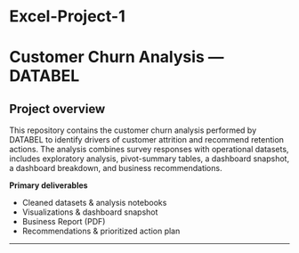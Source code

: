 # Excel-Project-1
# Customer Churn Analysis — DATABEL

## Project overview

This repository contains the customer churn analysis performed by DATABEL to identify drivers of customer attrition and recommend retention actions. The analysis combines survey responses with operational datasets, includes exploratory analysis, pivot-summary tables, a dashboard snapshot, a dashboard breakdown, and business recommendations.

**Primary deliverables**
- Cleaned datasets & analysis notebooks
- Visualizations & dashboard snapshot
- Business Report (PDF)
- Recommendations & prioritized action plan

---




